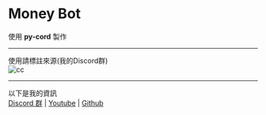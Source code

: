 # Money Bot
使用 **py-cord** 製作<br>
***
使用請標註來源(我的Discord群)<br>
![cc](https://i.imgur.com/dkd1Jtz_d.webp)
***
以下是我的資訊<br>
[Discord 群](https://discord.gg/ouou) | [Youtube](https://bit.ly/Ivan_YT) | [Github](https://github.com/TIvan829)
